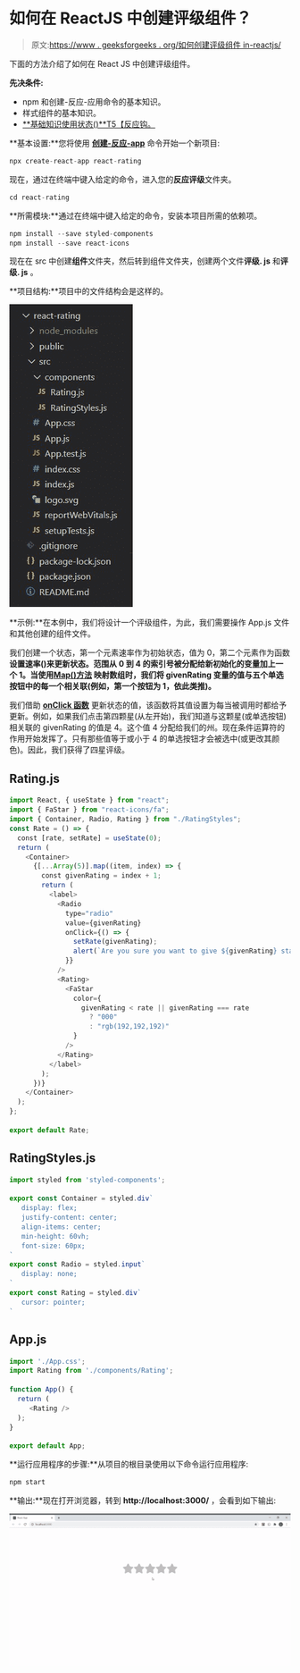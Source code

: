 # 如何在 ReactJS 中创建评级组件？

> 原文:[https://www . geeksforgeeks . org/如何创建评级组件 in-reactjs/](https://www.geeksforgeeks.org/how-to-create-a-rating-component-in-reactjs/)

下面的方法介绍了如何在 React JS 中创建评级组件。

**先决条件:**

*   npm 和创建-反应-应用命令的基本知识。
*   样式组件的基本知识。
*   [**<u>基础知识使用状态()</u>**T5【反应钩。](https://www.geeksforgeeks.org/what-is-usestate-in-react/)

**基本设置:**您将使用 [**<u>创建-反应-app</u>**](https://www.geeksforgeeks.org/reactjs-setting-development-environment/) 命令开始一个新项目:

```jsx
npx create-react-app react-rating
```

现在，通过在终端中键入给定的命令，进入您的**反应评级**文件夹。

```jsx
cd react-rating
```

**所需模块:**通过在终端中键入给定的命令，安装本项目所需的依赖项。

```jsx
npm install --save styled-components
npm install --save react-icons
```

现在在 src 中创建**组件**文件夹，然后转到组件文件夹，创建两个文件**评级. js** 和**评级. js** 。

**项目结构:**项目中的文件结构会是这样的。

![](img/22865c0e2830b0513a8a0f2947c31aef.png)

**示例:**在本例中，我们将设计一个评级组件，为此，我们需要操作 App.js 文件和其他创建的组件文件。

我们创建一个状态，第一个元素速率作为初始状态，值为 0，第二个元素作为函数**设置速率()**来更新状态。范围从 0 到 4 的索引号被分配给新初始化的变量**加上一个 1。当使用[**<u>Map()方法</u>**](https://www.geeksforgeeks.org/javascript-array-map-method/) 映射数组时，我们将 givenRating 变量的值与五个单选按钮中的每一个相关联(例如，第一个按钮为 1，依此类推)。**

我们借助 [**<u>onClick 函数</u>**](https://www.geeksforgeeks.org/how-to-change-the-state-of-react-component-on-click/) 更新状态的值，该函数将其值设置为每当被调用时都给予更新。例如，如果我们点击第四颗星(从左开始)，我们知道与这颗星(或单选按钮)相关联的 givenRating 的值是 4。这个值 4 分配给我们的州。现在条件运算符的作用开始发挥了。只有那些值等于或小于 4 的单选按钮才会被选中(或更改其颜色)。因此，我们获得了四星评级。

## Rating.js

```jsx
import React, { useState } from "react";
import { FaStar } from "react-icons/fa";
import { Container, Radio, Rating } from "./RatingStyles";
const Rate = () => {
  const [rate, setRate] = useState(0);
  return (
    <Container>
      {[...Array(5)].map((item, index) => {
        const givenRating = index + 1;
        return (
          <label>
            <Radio
              type="radio"
              value={givenRating}
              onClick={() => {
                setRate(givenRating);
                alert(`Are you sure you want to give ${givenRating} stars ?`);
              }}
            />
            <Rating>
              <FaStar
                color={
                  givenRating < rate || givenRating === rate
                    ? "000"
                    : "rgb(192,192,192)"
                }
              />
            </Rating>
          </label>
        );
      })}
    </Container>
  );
};

export default Rate;
```

## RatingStyles.js

```jsx
import styled from 'styled-components';

export const Container = styled.div`
   display: flex;
   justify-content: center;
   align-items: center;
   min-height: 60vh;
   font-size: 60px;
`
export const Radio = styled.input`
   display: none;
`
export const Rating = styled.div`
   cursor: pointer;
`
```

## App.js

```jsx
import './App.css';
import Rating from './components/Rating';

function App() {
  return (
     <Rating />
  );
}

export default App;
```

**运行应用程序的步骤:**从项目的根目录使用以下命令运行应用程序:

```jsx
npm start
```

**输出:**现在打开浏览器，转到 **http://localhost:3000/** ，会看到如下输出:

![](img/a1e946084928e2c8d0ffe4062f0ea679.png)